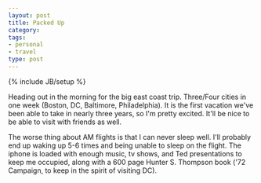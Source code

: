 ```yaml
---
layout: post
title: Packed Up
category: 
tags: 
- personal
- travel
type: post
---
```

{% include JB/setup %}

Heading out in the morning for the big east coast trip. Three/Four cities in one week (Boston, DC, Baltimore, Philadelphia). It is the first vacation we've been able to take in nearly three years, so I'm pretty excited. It'll be nice to be able to visit with friends as well.

The worse thing about AM flights is that I can never sleep well. I'll probably end up waking up 5-6 times and being unable to sleep on the flight. The iphone is loaded with enough music, tv shows, and Ted presentations to keep me occupied, along with a 600 page Hunter S. Thompson book ('72 Campaign, to keep in the spirit of visiting DC).

